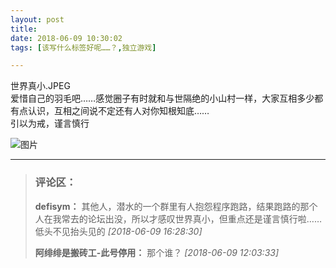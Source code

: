 ```yaml
---
layout: post
title: 
date: 2018-06-09 10:30:02
tags: [该写什么标签好呢……？,独立游戏]

---
```

世界真小.JPEG  
爱惜自己的羽毛吧……感觉圈子有时就和与世隔绝的小山村一样，大家互相多少都有点认识，互相之间说不定还有人对你知根知底……  
引以为戒，谨言慎行


![图片](./images/_LofteremhSNkVpRmJBeit5SnhSRFU0L1B5Mmp3SDBQRGhYRkRUNzNDajUwK3RjM3E0eGhGVkRXdFZBPT0.jpg)


---
> ### 评论区：
>**defisym：** 其他人，潜水的一个群里有人抱怨程序跑路，结果跑路的那个人在我常去的论坛出没，所以才感叹世界真小，但重点还是谨言慎行啦……低头不见抬头见的  *[2018-06-09 16:28:30]*
>
>**阿绯绯是搬砖工-此号停用：** 那个谁？  *[2018-06-09 12:03:33]*
>
>